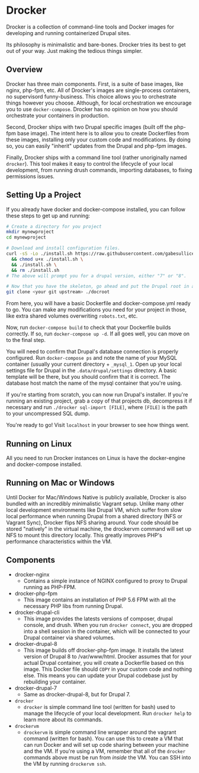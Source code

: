 # Drocker

Drocker is a collection of command-line tools and Docker images for developing and running containerized Drupal sites.

Its philosophy is minimalistic and bare-bones. Drocker tries its best to get out of your way. Just making the tedious things simpler.

## Overview
Drocker has three main components. First, is a suite of base images, like nginx, php-fpm, etc. All of Drocker's images are single-process containers, no supervisord funny-business. This choice allows you to orchestrate things however you choose. Although, for local orchestration we encourage you to use `docker-compose`. Drocker has no opinion on how you should orchestrate your containers in production.

Second, Drocker ships with two Drupal specific images (built off the php-fpm base image). The intent here is to allow you to create Dockerfiles from these images, installing only your custom code and modifications. By doing so, you can easily "inherit" updates from the Drupal and php-fpm images.

Finally, Drocker ships with a command line tool (rather unoriginally named `drocker`). This tool makes it easy to control the lifecycle of your local development, from running drush commands, importing databases, to fixing permissions issues.

## Setting Up a Project
If you already have docker and docker-compose installed, you can follow these steps to get up and running:

```sh
# Create a directory for you project
mkdir mynewproject
cd mynewproject

# Download and install configuration files.
curl -sS -Lo ./install.sh https://raw.githubusercontent.com/gabesullice/drocker/master/bootstrap/install.sh \
  && chmod u+x ./install.sh \
  && ./install.sh \
  && rm ./install.sh
# The above will prompt you for a drupal version, either "7" or "8".

# Now that you have the skeleton, go ahead and put the Drupal root in a subdirectory named "docroot".
git clone <your git upstream> ./docroot
```

From here, you will have a basic Dockerfile and docker-compose.yml ready to go. You can make any modifications you need for your project in those, like extra shared volumes overwriting `robots.txt`, etc.

Now, run `docker-compose build` to check that your Dockerfile builds correctly. If so, run `docker-compose up -d`. If all goes well, you can move on to the final step.

You will need to confirm that Drupal's database connection is properly configured. Run `docker-compose ps` and note the name of your MySQL container (usually your current directory + `_mysql_1`. Open up your local settings file for Drupal in the `.data/drupal/settings` directory. A basic template will be there, but you should confirm that it is correct. The database host match the name of the mysql container that you're using.

If you're starting from scratch, you can now run Drupal's installer. If you're running an existing project, grab a copy of that projects db, decompress it if necessary and run `./drocker sql-import [FILE]`, where `[FILE]` is the path to your uncompressed SQL dump.

You're ready to go! Visit `localhost` in your browser to see how things went.

## Running on Linux
All you need to run Drocker instances on Linux is have the docker-engine and docker-compose installed.

## Running on Mac or Windows
Until Docker for Mac/Windows Native is publicly available, Drocker is also bundled with an incredibly minimalistic Vagrant setup. Unlike many other local development environments like Drupal VM, which suffer from slow local performance when running Drupal from a shared directory (NFS or Vagrant Sync), Drocker flips NFS sharing around. Your code should be stored "natively" in the virtual machine, the drockervm command will set up NFS to mount this directory locally. This greatly improves PHP's performance characteristics within the VM.

## Components
- drocker-nginx
  - Contains a simple instance of NGINX configured to proxy to Drupal running as PHP-FPM.
- drocker-php-fpm
  - This image contains an installation of PHP 5.6 FPM with all the necessary PHP libs from running Drupal.
- drocker-drupal-cli
  - This image provides the latests versions of composer, drupal console, and drush. When you run `drocker connect`, you are dropped into a shell session in the container, which will be connected to your Drupal container via shared volumes.
- drocker-drupal-8
  - This image builds off drocker-php-fpm image. It installs the latest version of Drupal 8 to /var/www/html. Drocker assumes that for your actual Drupal container, you will create a Dockerfile based on this image. This Docker file should `COPY` in your custom code and nothing else. This means you can update your Drupal codebase just by rebuilding your container.
- drocker-drupal-7
  - Same as drocker-drupal-8, but for Drupal 7.
- `drocker`
  - `drocker` is simple command line tool (written for bash) used to manage the lifecycle of your local development. Run `drocker help` to learn more about its commands.
- `drockervm`
  - `drockervm` is simple command line wrapper around the vagrant command (written for bash). You can use this to create a VM that can run Docker and will set up code sharing between your machine and the VM. If you're using a VM, remember that all of the `drocker` commands above must be run from _inside_ the VM. You can SSH into the VM by running `drockervm ssh`.
